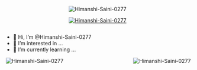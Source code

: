 <p align="center"> <img src="https://komarev.com/ghpvc/?username=Himanshi-Saini-0277&label=Profile%20views&color=0e75b6&style=flat" alt="Himanshi-Saini-0277" /> </p>
<p align="center"> <a href="https://github.com/ryo-ma/github-profile-trophy"><img src="https://github-profile-trophy.vercel.app/?username=Himanshi-Saini-0277&theme=onedark" alt="Himanshi-Saini-0277" /></a> </p>
<p align="center"> <a href="https://twitter.com/" target="blank"><img src="https://img.shields.io/twitter/follow/?logo=twitter&style=for-the-badge" alt="" /></a> </p>




- 👋 Hi, I’m @Himanshi-Saini-0277
- 👀 I’m interested in ...
- 🌱 I’m currently learning ...




</n> 
<p align="left"><img src="https://github-readme-streak-stats.herokuapp.com/?user=Himanshi-Saini-0277&" alt="Himanshi-Saini-0277" align="right" img  src="https://github-readme-stats.vercel.app/api?username=Himanshi-Saini-0277&show_icons=true&locale=en" alt="Himanshi-Saini-0277 />

<p align="right">&nbsp;<img  src="https://github-readme-stats.vercel.app/api?username=Himanshi-Saini-0277&show_icons=true&locale=en" alt="Himanshi-Saini-0277" /></p>


<!---
Himanshi-Saini-0277/Himanshi-Saini-0277 is a ✨ special ✨ repository because its `README.md` (this file) appears on your GitHub profile.
You can click the Preview link to take a look at your changes.
--->
